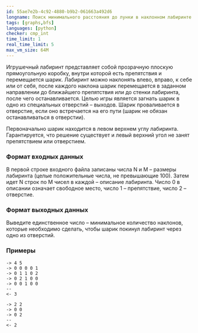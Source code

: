 ```yaml
---
id: 55ae7e2b-4c92-4880-b9b2-061663a492d6
longname: Поиск минимального расстояния до лунки в наклонном лабиринте
tags: [graphs,bfs]
languages: [python]
checker: cmp_int
time_limit: 1
real_time_limit: 5
max_vm_size: 64M
---
```


Игрушечный лабиринт представляет собой прозрачную плоскую прямоугольную коробку, внутри которой есть препятствия и перемещается шарик. Лабиринт можно наклонять влево, вправо, к себе или от себя, после каждого наклона шарик перемещается в заданном направлении до ближайшего препятствия или до стенки лабиринта, после чего останавливается. Целью игры является загнать шарик в одно из специальных отверстий – выходов. Шарик проваливается в отверстие, если оно встречается на его пути (шарик не обязан останавливаться в отверстии).

Первоначально шарик находится в левом верхнем углу лабиринта. Гарантируется, что решение существует и левый верхний угол не занят препятствием или отверстием.

### Формат входных данных

В первой строке входного файла записаны числа N и M – размеры лабиринта (целые положительные числа, не превышающие 100). Затем идет N строк по M чисел в каждой – описание лабиринта. Число 0 в описании означает свободное место, число 1 – препятствие, число 2 – отверстие.

### Формат выходных данных

Выведите единственное число – минимальное количество наклонов, которые необходимо сделать, чтобы шарик покинул лабиринт через одно из отверстий.

### Примеры

```
-> 4 5
-> 0 0 0 0 1
-> 0 1 1 0 2
-> 0 2 1 0 0
-> 0 0 1 0 0
--
<- 3
```

```
-> 2 2
-> 0 0
-> 0 2
--
<- 2
```

